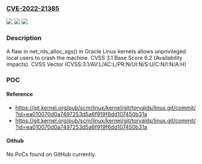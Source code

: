 ### [CVE-2022-21385](https://cve.mitre.org/cgi-bin/cvename.cgi?name=CVE-2022-21385)
![](https://img.shields.io/static/v1?label=Product&message=Oracle%20Linux&color=blue)
![](https://img.shields.io/static/v1?label=Version&message=n%2Fa&color=blue)
![](https://img.shields.io/static/v1?label=Vulnerability&message=A%20flaw%20in%20net_rds_alloc_sgs()%20in%20Oracle%20Linux%20kernels%20allows%20unprivileged%20local%20users%20to%20crash%20the%20machine.&color=brighgreen)

### Description

A flaw in net_rds_alloc_sgs() in Oracle Linux kernels allows unprivileged local users to crash the machine. CVSS 3.1 Base Score 6.2 (Availability impacts). CVSS Vector (CVSS:3.1/AV:L/AC:L/PR:N/UI:N/S:U/C:N/I:N/A:H)

### POC

#### Reference
- https://git.kernel.org/pub/scm/linux/kernel/git/torvalds/linux.git/commit/?id=ea010070d0a7497253d5a6f919f6dd107450b31a
- https://git.kernel.org/pub/scm/linux/kernel/git/torvalds/linux.git/commit/?id=ea010070d0a7497253d5a6f919f6dd107450b31a

#### Github
No PoCs found on GitHub currently.

